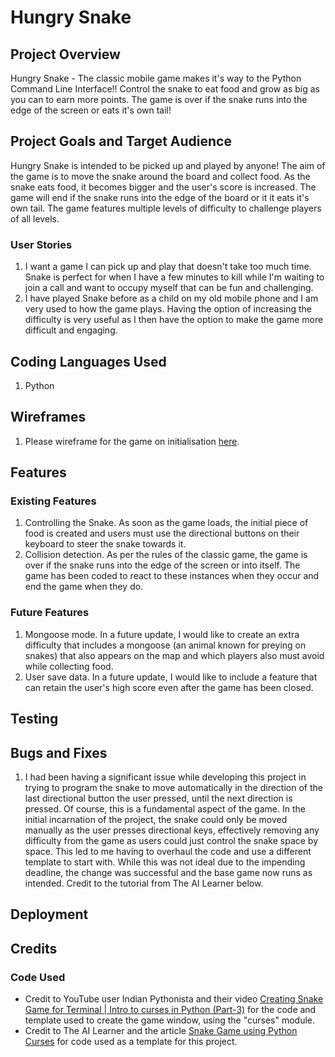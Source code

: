 # Hungry Snake

## Project Overview

Hungry Snake - The classic mobile game makes it's way to the Python Command Line Interface!! Control the snake to eat food and grow as big as you can to earn more points. The game is over if the snake runs into the edge of the screen or eats it's own tail!

## Project Goals and Target Audience

Hungry Snake is intended to be picked up and played by anyone! The aim of the game is to move the snake around the board and collect food. As the snake eats food, it becomes bigger and the user's score is increased. The game will end if the snake runs into the edge of the board or it it eats it's own tail. The game features multiple levels of difficulty to challenge players of all levels.

### User Stories

1. I want a game I can pick up and play that doesn't take too much time. Snake is perfect for when I have a few minutes to kill while I'm waiting to join a call and want to occupy myself that can be fun and challenging. 
2. I have played Snake before as a child on my old mobile phone and I am very used to how the game plays. Having the option of increasing the difficulty is very useful as I then have the option to make the game more difficult and engaging.

## Coding Languages Used

1. Python

## Wireframes

1. Please wireframe for the game on initialisation [here](assets/wireframes/start-of-game.png).

## Features

### Existing Features

1. Controlling the Snake. As soon as the game loads, the initial piece of food is created and users must use the directional buttons on their keyboard to steer the snake towards it.
2. Collision detection. As per the rules of the classic game, the game is over if the snake runs into the edge of the screen or into itself. The game has been coded to react to these instances when they occur and end the game when they do.

### Future Features

1. Mongoose mode. In a future update, I would like to create an extra difficulty that includes a mongoose (an animal known for preying on snakes) that also appears on the map and which players also must avoid while collecting food.
2. User save data. In a future update, I would like to include a feature that can retain the user's high score even after the game has been closed.

## Testing

## Bugs and Fixes

1. I had been having a significant issue while developing this project in trying to program the snake to move automatically in the direction of the last directional button the user pressed, until the next direction is pressed. Of course, this is a fundamental aspect of the game. In the initial incarnation of the project, the snake could only be moved manually as the user presses directional keys, effectively removing any difficulty from the game as users could just control the snake space by space. This led to me having to overhaul the code and use a different template to start with. While this was not ideal due to the impending deadline, the change was successful and the base game now runs as intended. Credit to the tutorial from The AI Learner below.

## Deployment

## Credits

### Code Used
- Credit to YouTube user Indian Pythonista and their video [Creating Snake Game for Terminal | Intro to curses in Python (Part-3)](https://www.youtube.com/watch?v=BvbqI6eDh0c&list=WL&index=4) for the code and template used to create the game window, using the "curses" module.
- Credit to The AI Learner and the article [Snake Game using Python Curses](https://theailearner.com/2019/03/10/snake-game-using-python-curses/) for code used as a template for this project.